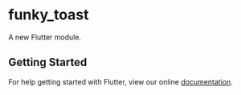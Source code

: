 # funky_toast

A new Flutter module.

## Getting Started

For help getting started with Flutter, view our online
[documentation](https://flutter.dev/).
